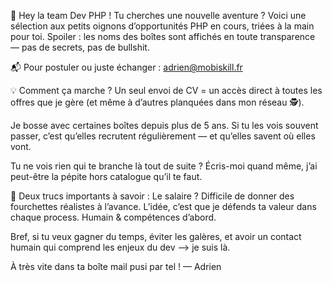 🎯 Hey la team Dev PHP !
Tu cherches une nouvelle aventure ? Voici une sélection aux petits oignons d’opportunités PHP en cours, triées à la main pour toi.
Spoiler : les noms des boîtes sont affichés en toute transparence — pas de secrets, pas de bullshit.

📬 Pour postuler ou juste échanger : adrien@mobiskill.fr

💡 Comment ça marche ?
Un seul envoi de CV = un accès direct à toutes les offres que je gère (et même à d’autres planquées dans mon réseau 🕵️).

Je bosse avec certaines boîtes depuis plus de 5 ans. Si tu les vois souvent passer, c’est qu’elles recrutent régulièrement — et qu’elles savent où elles vont.

Tu ne vois rien qui te branche là tout de suite ? Écris-moi quand même, j’ai peut-être la pépite hors catalogue qu’il te faut.

💬 Deux trucs importants à savoir :
Le salaire ? Difficile de donner des fourchettes réalistes à l’avance. L’idée, c’est que je défends ta valeur dans chaque process. Humain & compétences d’abord.

Bref, si tu veux gagner du temps, éviter les galères, et avoir un contact humain qui comprend les enjeux du dev —> je suis là.

À très vite dans ta boîte mail pusi par tel !
— Adrien
